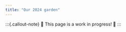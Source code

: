 ```yaml
---
title: "Our 2024 garden"
---
```


:::{.callout-note}
:construction: This page is a work in progress! :construction:
:::
